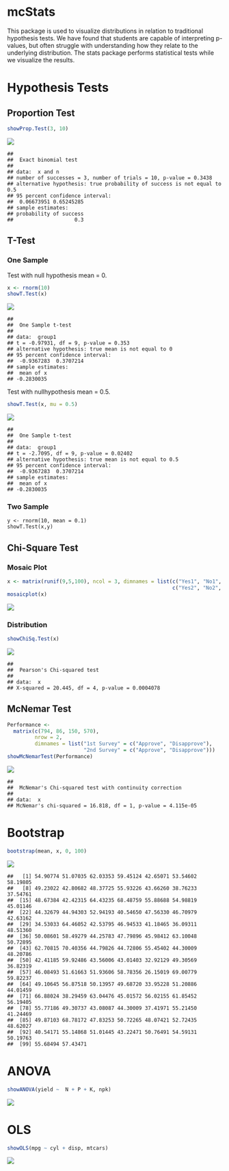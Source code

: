 mcStats
================

This package is used to visualize distributions in relation to traditional hypothesis tests. We have found that students are capable of interpreting p-values, but often struggle with understanding how they relate to the underlying distribution. The stats package performs statistical tests while we visualize the results.

Hypothesis Tests
================

Proportion Test
---------------

``` r
showProp.Test(3, 10)
```

![](man/mcStats_files/figure-markdown_github/unnamed-chunk-2-1.png)

    ## 
    ##  Exact binomial test
    ## 
    ## data:  x and n
    ## number of successes = 3, number of trials = 10, p-value = 0.3438
    ## alternative hypothesis: true probability of success is not equal to 0.5
    ## 95 percent confidence interval:
    ##  0.06673951 0.65245285
    ## sample estimates:
    ## probability of success 
    ##                    0.3

T-Test
------

### One Sample

Test with null hypothesis mean = 0.

``` r
x <- rnorm(10)
showT.Test(x)
```

![](man/mcStats_files/figure-markdown_github/unnamed-chunk-3-1.png)

    ## 
    ##  One Sample t-test
    ## 
    ## data:  group1
    ## t = -0.97931, df = 9, p-value = 0.353
    ## alternative hypothesis: true mean is not equal to 0
    ## 95 percent confidence interval:
    ##  -0.9367283  0.3707214
    ## sample estimates:
    ##  mean of x 
    ## -0.2830035

Test with nullhypothesis mean = 0.5.

``` r
showT.Test(x, mu = 0.5)
```

![](man/mcStats_files/figure-markdown_github/unnamed-chunk-4-1.png)

    ## 
    ##  One Sample t-test
    ## 
    ## data:  group1
    ## t = -2.7095, df = 9, p-value = 0.02402
    ## alternative hypothesis: true mean is not equal to 0.5
    ## 95 percent confidence interval:
    ##  -0.9367283  0.3707214
    ## sample estimates:
    ##  mean of x 
    ## -0.2830035

### Two Sample

    y <- rnorm(10, mean = 0.1)
    showT.Test(x,y)

Chi-Square Test
---------------

### Mosaic Plot

``` r
x <- matrix(runif(9,5,100), ncol = 3, dimnames = list(c("Yes1", "No1", "Maybe 1"),
                                                      c("Yes2", "No2", "Maybe 2")))
mosaicplot(x)
```

![](man/mcStats_files/figure-markdown_github/unnamed-chunk-5-1.png)

### Distribution

``` r
showChiSq.Test(x)
```

![](man/mcStats_files/figure-markdown_github/unnamed-chunk-6-1.png)

    ## 
    ##  Pearson's Chi-squared test
    ## 
    ## data:  x
    ## X-squared = 20.445, df = 4, p-value = 0.0004078

McNemar Test
------------

``` r
Performance <-
  matrix(c(794, 86, 150, 570),
         nrow = 2,
         dimnames = list("1st Survey" = c("Approve", "Disapprove"),
                         "2nd Survey" = c("Approve", "Disapprove")))
showMcNemarTest(Performance)
```

![](man/mcStats_files/figure-markdown_github/unnamed-chunk-7-1.png)

    ## 
    ##  McNemar's Chi-squared test with continuity correction
    ## 
    ## data:  x
    ## McNemar's chi-squared = 16.818, df = 1, p-value = 4.115e-05

Bootstrap
=========

``` r
bootstrap(mean, x, 0, 100)
```

![](man/mcStats_files/figure-markdown_github/unnamed-chunk-8-1.png)

    ##   [1] 54.90774 51.07035 62.03353 59.45124 42.65071 53.54602 58.19805
    ##   [8] 49.23022 42.80682 48.37725 55.93226 43.66260 38.76233 37.54761
    ##  [15] 48.67384 42.42315 64.43235 68.48759 55.88688 54.98819 45.01146
    ##  [22] 44.32679 44.94303 52.94193 40.54650 47.56330 46.70979 42.63162
    ##  [29] 34.53033 64.46052 42.53795 46.94533 41.18465 36.09311 48.51360
    ##  [36] 50.08601 58.49279 44.25783 47.79896 45.98412 63.10048 50.72895
    ##  [43] 62.70815 70.40356 44.79826 44.72806 55.45402 44.30009 48.20786
    ##  [50] 42.41185 59.92486 43.56006 43.01403 32.92129 49.30569 36.82319
    ##  [57] 46.08493 51.61663 51.93606 58.78356 26.15019 69.00779 59.82237
    ##  [64] 49.10645 56.87518 50.13957 49.68720 33.95228 51.20886 44.01459
    ##  [71] 66.88024 38.29459 63.04476 45.01572 56.02155 61.85452 56.19405
    ##  [78] 55.77186 49.30737 43.08087 44.30009 37.41971 55.21450 41.24469
    ##  [85] 49.87103 68.78172 47.83253 50.72265 48.07421 52.72435 48.62027
    ##  [92] 40.54171 55.14868 51.01445 43.22471 50.76491 54.59131 50.19763
    ##  [99] 55.68494 57.43471

ANOVA
=====

``` r
showANOVA(yield ~  N + P + K, npk)
```

![](man/mcStats_files/figure-markdown_github/unnamed-chunk-9-1.png)

OLS
===

``` r
showOLS(mpg ~ cyl + disp, mtcars)
```

![](man/mcStats_files/figure-markdown_github/unnamed-chunk-10-1.png)
